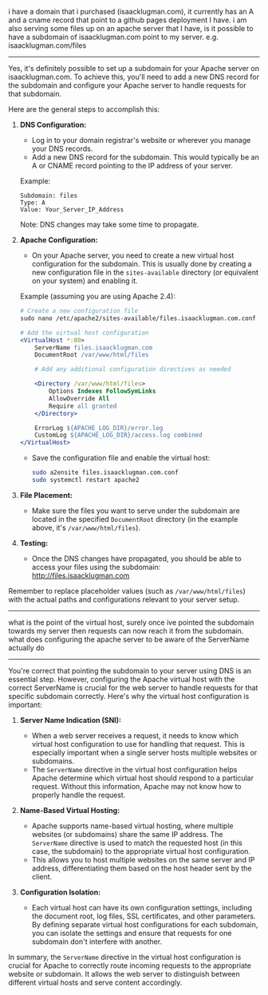 i have a domain that i purchased (isaacklugman.com), it currently has an A and a cname record that point to a github pages deployment I have. i am also serving some files up on an apache server that I have, is it possible to have a subdomain of isaacklugman.com point to my server. e.g. isaacklugman.com/files

---

Yes, it's definitely possible to set up a subdomain for your Apache server on isaacklugman.com. To achieve this, you'll need to add a new DNS record for the subdomain and configure your Apache server to handle requests for that subdomain.

Here are the general steps to accomplish this:

1. **DNS Configuration:**
   - Log in to your domain registrar's website or wherever you manage your DNS records.
   - Add a new DNS record for the subdomain. This would typically be an A or CNAME record pointing to the IP address of your server.

   Example:
   ```
   Subdomain: files
   Type: A
   Value: Your_Server_IP_Address
   ```

   Note: DNS changes may take some time to propagate.

2. **Apache Configuration:**
   - On your Apache server, you need to create a new virtual host configuration for the subdomain. This is usually done by creating a new configuration file in the `sites-available` directory (or equivalent on your system) and enabling it.

   Example (assuming you are using Apache 2.4):
   ```apache
   # Create a new configuration file
   sudo nano /etc/apache2/sites-available/files.isaacklugman.com.conf
   ```

   ```apache
   # Add the virtual host configuration
   <VirtualHost *:80>
       ServerName files.isaacklugman.com
       DocumentRoot /var/www/html/files

       # Add any additional configuration directives as needed

       <Directory /var/www/html/files>
           Options Indexes FollowSymLinks
           AllowOverride All
           Require all granted
       </Directory>

       ErrorLog ${APACHE_LOG_DIR}/error.log
       CustomLog ${APACHE_LOG_DIR}/access.log combined
   </VirtualHost>
   ```

   - Save the configuration file and enable the virtual host:
     ```bash
     sudo a2ensite files.isaacklugman.com.conf
     sudo systemctl restart apache2
     ```

3. **File Placement:**
   - Make sure the files you want to serve under the subdomain are located in the specified `DocumentRoot` directory (in the example above, it's `/var/www/html/files`).

4. **Testing:**
   - Once the DNS changes have propagated, you should be able to access your files using the subdomain: http://files.isaacklugman.com

Remember to replace placeholder values (such as `/var/www/html/files`) with the actual paths and configurations relevant to your server setup.

---

what is the point of the virtual host, surely once ive pointed the subdomain towards my server then requests can now reach it from the subdomain. what does configuring the apache server to be aware of the ServerName actually do

---

You're correct that pointing the subdomain to your server using DNS is an essential step. However, configuring the Apache virtual host with the correct ServerName is crucial for the web server to handle requests for that specific subdomain correctly. Here's why the virtual host configuration is important:

1. **Server Name Indication (SNI):**
   - When a web server receives a request, it needs to know which virtual host configuration to use for handling that request. This is especially important when a single server hosts multiple websites or subdomains.
   - The `ServerName` directive in the virtual host configuration helps Apache determine which virtual host should respond to a particular request. Without this information, Apache may not know how to properly handle the request.

2. **Name-Based Virtual Hosting:**
   - Apache supports name-based virtual hosting, where multiple websites (or subdomains) share the same IP address. The `ServerName` directive is used to match the requested host (in this case, the subdomain) to the appropriate virtual host configuration.
   - This allows you to host multiple websites on the same server and IP address, differentiating them based on the host header sent by the client.

3. **Configuration Isolation:**
   - Each virtual host can have its own configuration settings, including the document root, log files, SSL certificates, and other parameters. By defining separate virtual host configurations for each subdomain, you can isolate the settings and ensure that requests for one subdomain don't interfere with another.

In summary, the `ServerName` directive in the virtual host configuration is crucial for Apache to correctly route incoming requests to the appropriate website or subdomain. It allows the web server to distinguish between different virtual hosts and serve content accordingly.